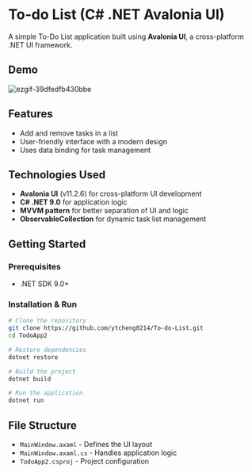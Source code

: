 # To-do List (C# .NET Avalonia UI)

A simple To-Do List application built using **Avalonia UI**, a cross-platform .NET UI framework.

## Demo
![ezgif-39dfedfb430bbe](https://github.com/user-attachments/assets/2f6d5f7a-54a4-46aa-97d1-37091417cf4c)


## Features
- Add and remove tasks in a list
- User-friendly interface with a modern design
- Uses data binding for task management

## Technologies Used
- **Avalonia UI** (v11.2.6) for cross-platform UI development
- **C# .NET 9.0** for application logic
- **MVVM pattern** for better separation of UI and logic
- **ObservableCollection** for dynamic task list management

## Getting Started
### Prerequisites
- .NET SDK 9.0+

### Installation & Run
```sh
# Clone the repository
git clone https://github.com/ytcheng0214/To-do-List.git
cd TodoApp2

# Restore dependencies
dotnet restore

# Build the project
dotnet build

# Run the application
dotnet run
```

## File Structure
- `MainWindow.axaml` - Defines the UI layout
- `MainWindow.axaml.cs` - Handles application logic
- `TodoApp2.csproj` - Project configuration
